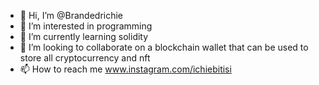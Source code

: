- 👋 Hi, I’m @Brandedrichie
- 👀 I’m interested in programming 
- 🌱 I’m currently learning solidity
- 💞️ I’m looking to collaborate on a blockchain wallet that can be used to store all cryptocurrency and nft
- 📫 How to reach me www.instagram.com/ichiebitisi

<!---
Brandedrichie/Brandedrichie is a ✨ special ✨ repository because its `README.md` (this file) appears on your GitHub profile.
You can click the Preview link to take a look at your changes.
--->
